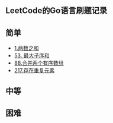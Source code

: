 ## LeetCode的Go语言刷题记录


## 简单
- [1.两数之和](leetcode/1.go)
- [53. 最大子序和](leetcode/53.go)
- [88.合并两个有序数组](leetcode/88.go)
- [217.存在重复元素](leetcode/217.go)

## 中等

## 困难